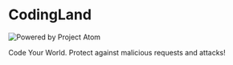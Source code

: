 # CodingLand

![Powered by Project Atom](https://img.shields.io/badge/Powered%20by-Project%20Atom-green?style=for-the-badge)

Code Your World. Protect against malicious requests and attacks!